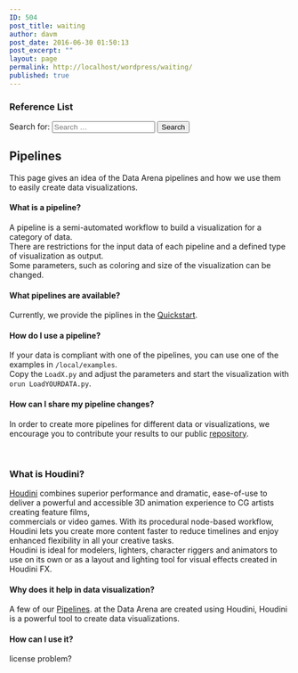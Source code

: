 ```yaml
---
ID: 504
post_title: waiting
author: davm
post_date: 2016-06-30 01:50:13
post_excerpt: ""
layout: page
permalink: http://localhost/wordpress/waiting/
published: true
---
```

<h3>Reference List</h3>
<form role="search" method="get" class="search-form" action="http://localhost/wordpress/">
<label>
<span class="screen-reader-text">Search for:</span>
<input class="search-field" placeholder="Search …" value="" name="s" type="search">
</label>
<input class="search-submit" value="Search" type="submit">
</form>
<section>
<h2 class="entry-title">Pipelines</h2>
<p>    This page gives an idea of the Data Arena pipelines and how we use them to easily create data visualizations.</p>
<h4>What is a pipeline?</h4>
<p>A pipeline is a semi-automated workflow to build a visualization for a category of data.<br>
There are restrictions for the input data of each pipeline and a defined type of visualization as output.<br>
Some parameters, such as coloring and size of the visualization can be changed.</p>
<h4>What pipelines are available?</h4>
<p>Currently, we provide the piplines in the <a href="/pages/quickstart.html">Quickstart</a>.</p>
<h4>How do I use a pipeline?</h4>
<p>If your data is compliant with one of the pipelines, you can use one of the examples in <code>/local/examples</code>.<br>
Copy the <code>LoadX.py</code> and adjust the parameters and start the visualization with <code>orun LoadYOURDATA.py</code>.</p>
<h4>How can I share my pipeline changes?</h4>
<p>In order to create more pipelines for different data or visualizations, we encourage you to contribute your results to our public <a href="https://github.com/UTSDataArena">repository</a>.</p>
</section>
<p>&nbsp;</p>
<h3>What is Houdini?</h3>
<p><a href="http://www.sidefx.com/products/houdini/">Houdini</a> combines superior performance and dramatic, ease-of-use to deliver a powerful and accessible 3D animation experience to CG artists creating feature films,<br>
commercials or video games. With its procedural node-based workflow, Houdini lets you create more content faster to reduce timelines and enjoy enhanced flexibility in all your creative tasks.<br>
Houdini is ideal for modelers, lighters, character riggers and animators to use on its own or as a layout and lighting tool for visual effects created in Houdini FX.</p>
<h4>Why does it help in data visualization?</h4>
<p>A few of our <a href="/pages/pipelines.html">Pipelines</a>. at the Data Arena are created using Houdini, Houdini is a powerful tool to create data visualizations.</p>
<h4>How can I use it?</h4>
<p>license problem?</p>